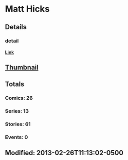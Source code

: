 # Matt  Hicks 
## Details
### detail
#### [Link](http://marvel.com/comics/creators/4131/matt_hicks?utm_campaign=apiRef&utm_source=225578a89fc76f3d20fbffda5d17a88d)
## [Thumbnail](http://i.annihil.us/u/prod/marvel/i/mg/c/30/4bc47b1dac586.jpg)
## Totals
### Comics: 26
### Series: 13
### Stories: 61
### Events: 0
## Modified: 2013-02-26T11:13:02-0500